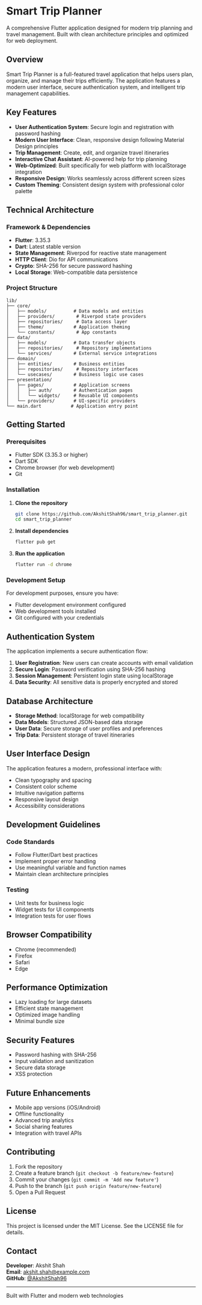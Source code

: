 # Smart Trip Planner

A comprehensive Flutter application designed for modern trip planning and travel management. Built with clean architecture principles and optimized for web deployment.

## Overview

Smart Trip Planner is a full-featured travel application that helps users plan, organize, and manage their trips efficiently. The application features a modern user interface, secure authentication system, and intelligent trip management capabilities.

## Key Features

- **User Authentication System**: Secure login and registration with password hashing
- **Modern User Interface**: Clean, responsive design following Material Design principles
- **Trip Management**: Create, edit, and organize travel itineraries
- **Interactive Chat Assistant**: AI-powered help for trip planning
- **Web-Optimized**: Built specifically for web platform with localStorage integration
- **Responsive Design**: Works seamlessly across different screen sizes
- **Custom Theming**: Consistent design system with professional color palette

## Technical Architecture

### Framework & Dependencies
- **Flutter**: 3.35.3
- **Dart**: Latest stable version
- **State Management**: Riverpod for reactive state management
- **HTTP Client**: Dio for API communications
- **Crypto**: SHA-256 for secure password hashing
- **Local Storage**: Web-compatible data persistence

### Project Structure
```
lib/
├── core/
│   ├── models/          # Data models and entities
│   ├── providers/        # Riverpod state providers
│   ├── repositories/     # Data access layer
│   ├── theme/           # Application theming
│   └── constants/        # App constants
├── data/
│   ├── models/          # Data transfer objects
│   ├── repositories/     # Repository implementations
│   └── services/        # External service integrations
├── domain/
│   ├── entities/        # Business entities
│   ├── repositories/     # Repository interfaces
│   └── usecases/        # Business logic use cases
├── presentation/
│   ├── pages/           # Application screens
│   │   ├── auth/        # Authentication pages
│   │   └── widgets/     # Reusable UI components
│   └── providers/       # UI-specific providers
└── main.dart           # Application entry point
```

## Getting Started

### Prerequisites
- Flutter SDK (3.35.3 or higher)
- Dart SDK
- Chrome browser (for web development)
- Git

### Installation

1. **Clone the repository**
   ```bash
   git clone https://github.com/AkshitShah96/smart_trip_planner.git
   cd smart_trip_planner
   ```

2. **Install dependencies**
   ```bash
   flutter pub get
   ```

3. **Run the application**
   ```bash
   flutter run -d chrome
   ```

### Development Setup

For development purposes, ensure you have:
- Flutter development environment configured
- Web development tools installed
- Git configured with your credentials

## Authentication System

The application implements a secure authentication flow:

1. **User Registration**: New users can create accounts with email validation
2. **Secure Login**: Password verification using SHA-256 hashing
3. **Session Management**: Persistent login state using localStorage
4. **Data Security**: All sensitive data is properly encrypted and stored

## Database Architecture

- **Storage Method**: localStorage for web compatibility
- **Data Models**: Structured JSON-based data storage
- **User Data**: Secure storage of user profiles and preferences
- **Trip Data**: Persistent storage of travel itineraries

## User Interface Design

The application features a modern, professional interface with:
- Clean typography and spacing
- Consistent color scheme
- Intuitive navigation patterns
- Responsive layout design
- Accessibility considerations

## Development Guidelines

### Code Standards
- Follow Flutter/Dart best practices
- Implement proper error handling
- Use meaningful variable and function names
- Maintain clean architecture principles

### Testing
- Unit tests for business logic
- Widget tests for UI components
- Integration tests for user flows

## Browser Compatibility

- Chrome (recommended)
- Firefox
- Safari
- Edge

## Performance Optimization

- Lazy loading for large datasets
- Efficient state management
- Optimized image handling
- Minimal bundle size

## Security Features

- Password hashing with SHA-256
- Input validation and sanitization
- Secure data storage
- XSS protection

## Future Enhancements

- Mobile app versions (iOS/Android)
- Offline functionality
- Advanced trip analytics
- Social sharing features
- Integration with travel APIs

## Contributing

1. Fork the repository
2. Create a feature branch (`git checkout -b feature/new-feature`)
3. Commit your changes (`git commit -m 'Add new feature'`)
4. Push to the branch (`git push origin feature/new-feature`)
5. Open a Pull Request

## License

This project is licensed under the MIT License. See the LICENSE file for details.

## Contact

**Developer**: Akshit Shah  
**Email**: akshit.shah@example.com  
**GitHub**: [@AkshitShah96](https://github.com/AkshitShah96)

---

Built with Flutter and modern web technologies
